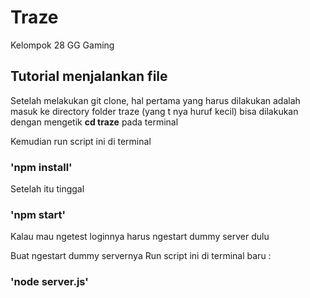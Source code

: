 # Traze

Kelompok 28 GG Gaming

## Tutorial menjalankan file

Setelah melakukan git clone, hal pertama yang harus dilakukan adalah
masuk ke directory folder traze (yang t nya huruf kecil)
bisa dilakukan dengan mengetik **cd traze** pada terminal

Kemudian run script ini di terminal

### 'npm install'

Setelah itu tinggal

### 'npm start'

Kalau mau ngetest loginnya harus ngestart dummy server dulu

Buat ngestart dummy servernya
Run script ini di terminal baru :

### 'node server.js'
